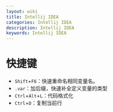 ```yaml
---
layout: wiki
title: Intellij IDEA
categories: Intellij IDEA
description: Intellij IDEA
keywords: Intellij IDEA
---
```


# 快捷键

- `Shift`+`F6`：快速重命名相同变量名。
- `.var`：加后缀，快速补全定义变量的类型
- `Ctrl`+`Alt`+`L`：代码格式化
- `Ctrl`+`D`：复制当前行